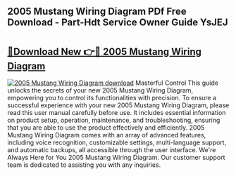 ## 2005 Mustang Wiring Diagram PDf Free Download - Part-Hdt Service Owner Guide YsJEJ

# <h2><a href="http://dfldi09.blite.top/?on=2005+Mustang+Wiring+Diagram">🔗Download New 👉🔴 2005 Mustang Wiring Diagram</a></h2>

[![2005 Mustang Wiring Diagram download](https://i.imgur.com/lujVjoI.png)](http://dfldi09.blite.top/?on=2005+Mustang+Wiring+Diagram)
Masterful Control This guide unlocks the secrets of your new 2005 Mustang Wiring Diagram, empowering you to control its functionalities with precision. To ensure a successful experience with your new 2005 Mustang Wiring Diagram, please read this user manual carefully before use. It includes essential information on product setup, operation, maintenance, and troubleshooting, ensuring that you are able to use the product effectively and efficiently. 2005 Mustang Wiring Diagram comes with an array of advanced features, including voice recognition, customizable settings, multi-language support, and automatic backups, all accessible through the user interface. We're Always Here for You 2005 Mustang Wiring Diagram. Our customer support team is dedicated to assisting you with any inquiries.
